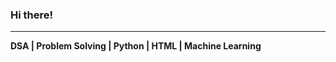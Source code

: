 ### Hi there!
_____________________________________________________________________________________________

**DSA | Problem Solving | Python | HTML | Machine Learning**




